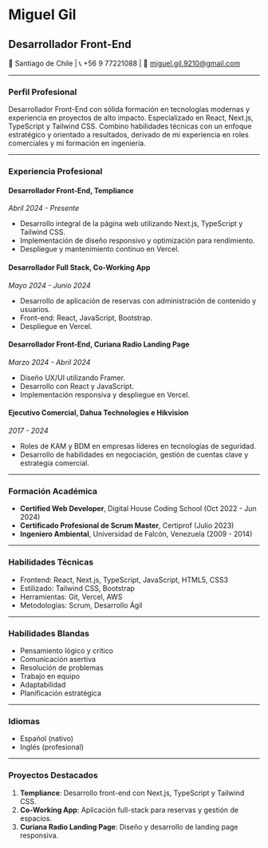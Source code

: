 # Miguel Gil

## Desarrollador Front-End

📍 Santiago de Chile | 📞 +56 9 77221088 | 📧 miguel.gil.9210@gmail.com

---

### Perfil Profesional

Desarrollador Front-End con sólida formación en tecnologías modernas y experiencia en proyectos de alto impacto. Especializado en React, Next.js, TypeScript y Tailwind CSS. Combino habilidades técnicas con un enfoque estratégico y orientado a resultados, derivado de mi experiencia en roles comerciales y mi formación en ingeniería.

---

### Experiencia Profesional

#### Desarrollador Front-End, Templiance

_Abril 2024 - Presente_

- Desarrollo integral de la página web utilizando Next.js, TypeScript y Tailwind CSS.
- Implementación de diseño responsivo y optimización para rendimiento.
- Despliegue y mantenimiento continuo en Vercel.

#### Desarrollador Full Stack, Co-Working App

_Mayo 2024 - Junio 2024_

- Desarrollo de aplicación de reservas con administración de contenido y usuarios.
- Front-end: React, JavaScript, Bootstrap.
- Despliegue en Vercel.

#### Desarrollador Front-End, Curiana Radio Landing Page

_Marzo 2024 - Abril 2024_

- Diseño UX/UI utilizando Framer.
- Desarrollo con React y JavaScript.
- Implementación responsiva y despliegue en Vercel.

#### Ejecutivo Comercial, Dahua Technologies e Hikvision

_2017 - 2024_

- Roles de KAM y BDM en empresas líderes en tecnologías de seguridad.
- Desarrollo de habilidades en negociación, gestión de cuentas clave y estrategia comercial.

---

### Formación Académica

- **Certified Web Developer**, Digital House Coding School (Oct 2022 - Jun 2024)
- **Certificado Profesional de Scrum Master**, Certiprof (Julio 2023)
- **Ingeniero Ambiental**, Universidad de Falcón, Venezuela (2009 - 2014)

---

### Habilidades Técnicas

- Frontend: React, Next.js, TypeScript, JavaScript, HTML5, CSS3
- Estilizado: Tailwind CSS, Bootstrap
- Herramientas: Git, Vercel, AWS
- Metodologías: Scrum, Desarrollo Ágil

---

### Habilidades Blandas

- Pensamiento lógico y crítico
- Comunicación asertiva
- Resolución de problemas
- Trabajo en equipo
- Adaptabilidad
- Planificación estratégica

---

### Idiomas

- Español (nativo)
- Inglés (profesional)

---

### Proyectos Destacados

1. **Templiance**: Desarrollo front-end con Next.js, TypeScript y Tailwind CSS.
2. **Co-Working App**: Aplicación full-stack para reservas y gestión de espacios.
3. **Curiana Radio Landing Page**: Diseño y desarrollo de landing page responsiva.
